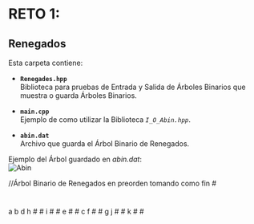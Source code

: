 # RETO 1:
## Renegados  

Esta carpeta contiene:  

  * **`Renegades.hpp`**  
      Biblioteca para pruebas de Entrada y Salida de Árboles Binarios que muestra o guarda Árboles Binarios.  
      
  * **`main.cpp`**  
      Ejemplo de como utilizar la Biblioteca *`I_O_Abin.hpp`*. 
        
  * **`abin.dat`**  
      Archivo que guarda el Árbol Binario de Renegados.  
      
Ejemplo del Árbol guardado en *abin.dat*:      
![Abin](http://img.fenixzone.net/i/lmTtJ8j.jpeg)

//Árbol Binario de Renegados en preorden tomando como fin #
#  
a b d h # # i # # e # # c f # # g j # # k # #
